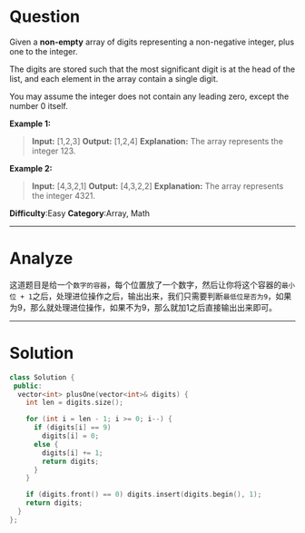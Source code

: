 
# Question

Given a  **non-empty**  array of digits representing a non-negative integer, plus one to the integer.

The digits are stored such that the most significant digit is at the head of the list, and each element in the array contain a single digit.

You may assume the integer does not contain any leading zero, except the number 0 itself.

**Example 1:**
>**Input:** [1,2,3]
**Output:** [1,2,4]
**Explanation:** The array represents the integer 123.

**Example 2:**
>**Input:** [4,3,2,1]
**Output:** [4,3,2,2]
**Explanation:** The array represents the integer 4321.

**Difficulty**:Easy
**Category**:Array, Math

******

# Analyze

这道题目是给一个`数字的容器`，每个位置放了一个数字，然后让你将这个容器的`最小位 + 1`之后，处理进位操作之后，输出出来，我们只需要判断`最低位是否为9`，如果为9，那么就处理进位操作，如果不为9，那么就加1之后直接输出出来即可。
******

# Solution

```cpp
class Solution {
 public:
  vector<int> plusOne(vector<int>& digits) {
    int len = digits.size();

    for (int i = len - 1; i >= 0; i--) {
      if (digits[i] == 9)
        digits[i] = 0;
      else {
        digits[i] += 1;
        return digits;
      }
    }

    if (digits.front() == 0) digits.insert(digits.begin(), 1);
    return digits;
  }
};
```